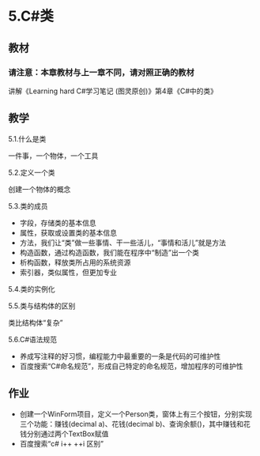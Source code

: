 # 5.C#类

## 教材
### 请注意：本章教材与上一章不同，请对照正确的教材
讲解《Learning hard C#学习笔记 (图灵原创)》第4章《C#中的类》

## 教学

5.1.什么是类

一件事，一个物体，一个工具


5.2.定义一个类

创建一个物体的概念

5.3.类的成员

- 字段，存储类的基本信息
- 属性，获取或设置类的基本信息
- 方法，我们让“类”做一些事情、干一些活儿，“事情和活儿”就是方法
- 构造函数，通过构造函数，我们能在程序中“制造”出一个类
- 析构函数，释放类所占用的系统资源
- 索引器，类似属性，但更加专业


5.4.类的实例化

5.5.类与结构体的区别

类比结构体“复杂”

5.6.C#语法规范

- 养成写注释的好习惯，编程能力中最重要的一条是代码的可维护性
- 百度搜索“C#命名规范”，形成自己特定的命名规范，增加程序的可维护性


## 作业

- 创建一个WinForm项目，定义一个Person类，窗体上有三个按钮，分别实现三个功能：赚钱(decimal a)、花钱(decimal b)、查询余额()，其中赚钱和花钱分别通过两个TextBox赋值
- 百度搜索“c# i++ ++i 区别”